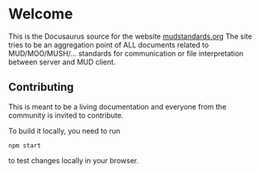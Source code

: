 # Welcome
This is the Docusaurus source for the website [mudstandards.org](http://mudstandards.org)
The site tries to be an aggregation point of ALL documents related to MUD/MOO/MUSH/... standards for communication or file interpretation between server and MUD client.

## Contributing

This is meant to be a living documentation and everyone from the community is invited to contribute.

To build it locally, you need to run
```
npm start
```
to test changes locally in your browser.
